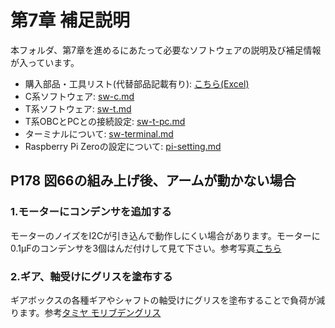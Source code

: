 # 第7章 補足説明

本フォルダ、第7章を進めるにあたって必要なソフトウェアの説明及び補足情報が入っています。

- 購入部品・工具リスト(代替部品記載有り): [こちら(Excel)](parts/RSP-01Lite_Parts_ToolList.xlsx)
- C系ソフトウェア: [sw-c.md](sw-c.md)
- T系ソフトウェア: [sw-t.md](sw-t.md)
- T系OBCとPCとの接続設定: [sw-t-pc.md](sw-t-pc.md)
- ターミナルについて: [sw-terminal.md](sw-terminal.md)
- Raspberry Pi Zeroの設定について: [pi-setting.md](pi-setting.md)


## P178 図66の組み上げ後、アームが動かない場合

### 1.モーターにコンデンサを追加する

モーターのノイズをI2Cが引き込んで動作しにくい場合があります。モーターに0.1μFのコンデンサを3個はんだ付けして見て下さい。参考写真[こちら](img/P178_fig66.jpg)

### 2.ギア、軸受けにグリスを塗布する

ギアボックスの各種ギアやシャフトの軸受けにグリスを塗布することで負荷が減ります。参考[タミヤ モリブデングリス](https://www.tamiya.com/japan/products/87022/index.html)
